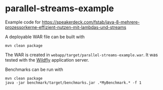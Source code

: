 parallel-streams-example
========================

Example code for https://speakerdeck.com/fstab/java-8-mehrere-prozessorkerne-effizient-nutzen-mit-lambdas-und-streams

A deployable WAR file can be built with

    mvn clean package

The WAR is created in `webapp/target/parallel-streams-example.war`. It was tested with the [Wildfly](http://wildfly.org) application server.

Benchmarks can be run with

    mvn clean package
    java -jar benchmark/target/benchmarks.jar .*MyBenchmark.* -f 1
